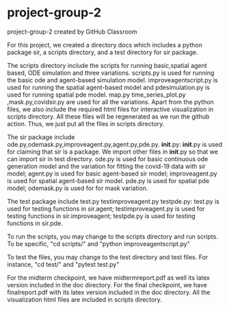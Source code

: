 # project-group-2
project-group-2 created by GitHub Classroom

For this project, we created a directory docs which includes a python package sir, a scripts directory, and a test directory for sir package.

The scripts directory include the scripts for running basic,spatial agent based, ODE simulation and three variations. scripts.py is used for running the basic ode and agent-based simulation model. improveagentscript.py is used for running the spatial agent-based model and pdesimulation.py is used for running spatial pde model. map.py time_series_plot.py ,mask.py,covidsir.py are used for all the variations. Apart from the python files, we also include the required html files for interactive visualization in scripts directory. All these files will be regenerated as we run the github action. Thus, we just put all the files in scripts directory.

The sir package include ode.py,odemask.py,improveagent.py,agent.py,pde.py. __init__.py: __init__.py is used for claiming that sir is a package. We import other files in __init__.py so that we can import sir in test directory. ode.py is used for basic continuous ode generation model and the variation for fitting the covid-19 data with sir model; agent.py is used for basic agent-based sir model; improveagent.py is used for spatial agent-based sir model. pde.py is used for spatial pde model; odemask.py is used for for mask variation.


The test package include test.py testimproveagent.py testpde.py: test.py is used for testing functions in sir.agent; testimproveagent.py is used for testing functions in sir.improveagent; testpde.py is used for testing functions in sir.pde.


To run the scripts, you may change to the scripts directory and run scripts. To be specific, "cd scripts/" and "python improveagentscript.py"

To test the files, you may change to the test directory and test files. For instance, "cd test/" and "pytest test.py"

For the midterm checkpoint, we have midtermreport.pdf as well its latex version included in the doc directory.
For the final checkpoint, we have finalreport.pdf with its latex version included in the doc directory.
All the visualization html files are included in scripts directory.
